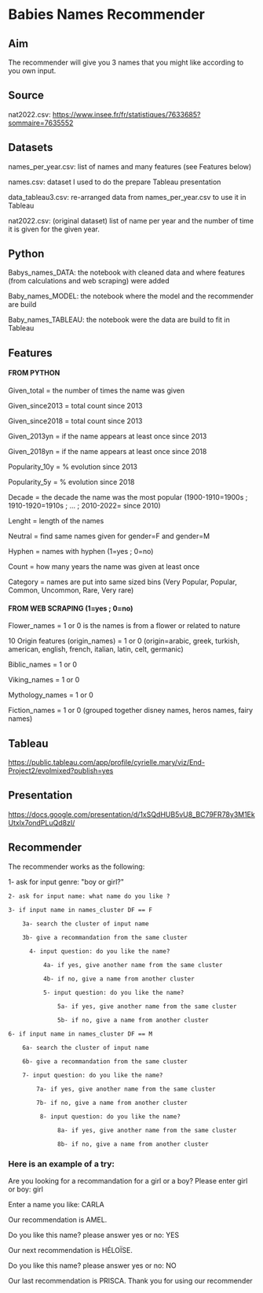 # Babies Names Recommender

## Aim
The recommender will give you 3 names that you might like according to you own input.

## Source
nat2022.csv: https://www.insee.fr/fr/statistiques/7633685?sommaire=7635552

## Datasets
names_per_year.csv: list of names and many features (see Features below)

names.csv: dataset I used to do the prepare Tableau presentation

data_tableau3.csv: re-arranged data from names_per_year.csv to use it in Tableau

nat2022.csv: (original dataset) list of name per year and the number of time it is given for the given year.

## Python
Babys_names_DATA: the notebook with cleaned data and where features (from calculations and web scraping) were added

Baby_names_MODEL: the notebook where the model and the recommender are build

Baby_names_TABLEAU: the notebook were the data are build to fit in Tableau

## Features
#### FROM PYTHON
Given_total = the number of times the name was given

Given_since2013 = total count since 2013

Given_since2018 = total count since 2013

Given_2013yn = if the name appears at least once since 2013

Given_2018yn = if the name appears at least once since 2018

Popularity_10y = % evolution since 2013

Popularity_5y = % evolution since 2018

Decade = the decade the name was the most popular (1900-1910=1900s ; 1910-1920=1910s ; ... ; 2010-2022= since 2010)

Lenght = length of the names

Neutral = find same names given for gender=F and gender=M

Hyphen = names with hyphen (1=yes ; 0=no)

Count = how many years the name was given at least once

Category = names are put into same sized bins (Very Popular, Popular, Common, Uncommon, Rare, Very rare)

#### FROM WEB SCRAPING (1=yes ; 0=no)
Flower_names = 1 or 0 is the names is from a flower or related to nature

10 Origin features (origin_names) = 1 or 0 (origin=arabic, greek, turkish, american, english, french, italian, latin, celt, germanic)

Biblic_names = 1 or 0

Viking_names = 1 or 0

Mythology_names = 1 or 0

Fiction_names = 1 or 0 (grouped together disney names, heros names, fairy names)

## Tableau
https://public.tableau.com/app/profile/cyrielle.mary/viz/End-Project2/evolmixed?publish=yes

## Presentation
https://docs.google.com/presentation/d/1xSQdHUB5vU8_BC79FR78y3M1EkUtxlx7ondPLuQd8zI/ 

## Recommender
The recommender works as the following:

1- ask for input genre: "boy or girl?"
    
    2- ask for input name: what name do you like ?

    3- if input name in names_cluster DF == F
    
        3a- search the cluster of input name 
          
        3b- give a recommandation from the same cluster
          
          4- input question: do you like the name?
          
              4a- if yes, give another name from the same cluster
          
              4b- if no, give a name from another cluster 
          
              5- input question: do you like the name?
              
                  5a- if yes, give another name from the same cluster
          
                  5b- if no, give a name from another cluster 
          
    6- if input name in names_cluster DF == M
    
        6a- search the cluster of input name
          
        6b- give a recommandation from the same cluster
          
        7- input question: do you like the name?
          
            7a- if yes, give another name from the same cluster
          
            7b- if no, give a name from another cluster 
          
             8- input question: do you like the name?
              
                  8a- if yes, give another name from the same cluster
          
                  8b- if no, give a name from another cluster 


### Here is an example of a try:
Are you looking for a recommandation for a girl or a boy? Please enter girl or boy: girl

Enter a name you like: CARLA

Our recommendation is AMEL.

Do you like this name? please answer yes or no: YES

Our next recommendation is HÉLOÏSE.

Do you like this name? please answer yes or no: NO

Our last recommendation is PRISCA. Thank you for using our recommender
